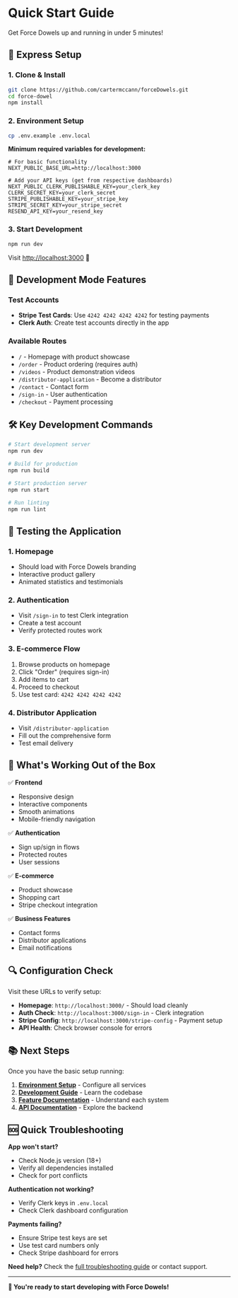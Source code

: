 # Quick Start Guide

Get Force Dowels up and running in under 5 minutes!

## 🚀 Express Setup

### 1. Clone & Install
```bash
git clone https://github.com/cartermccann/forceDowels.git
cd force-dowel
npm install
```

### 2. Environment Setup
```bash
cp .env.example .env.local
```

**Minimum required variables for development:**
```env
# For basic functionality
NEXT_PUBLIC_BASE_URL=http://localhost:3000

# Add your API keys (get from respective dashboards)
NEXT_PUBLIC_CLERK_PUBLISHABLE_KEY=your_clerk_key
CLERK_SECRET_KEY=your_clerk_secret
STRIPE_PUBLISHABLE_KEY=your_stripe_key
STRIPE_SECRET_KEY=your_stripe_secret
RESEND_API_KEY=your_resend_key
```

### 3. Start Development
```bash
npm run dev
```

Visit [http://localhost:3000](http://localhost:3000) 🎉

## 🔧 Development Mode Features

### Test Accounts
- **Stripe Test Cards**: Use `4242 4242 4242 4242` for testing payments
- **Clerk Auth**: Create test accounts directly in the app

### Available Routes
- `/` - Homepage with product showcase
- `/order` - Product ordering (requires auth)
- `/videos` - Product demonstration videos
- `/distributor-application` - Become a distributor
- `/contact` - Contact form
- `/sign-in` - User authentication
- `/checkout` - Payment processing

## 🛠️ Key Development Commands

```bash
# Start development server
npm run dev

# Build for production
npm run build

# Start production server
npm run start

# Run linting
npm run lint
```

## 📱 Testing the Application

### 1. Homepage
- Should load with Force Dowels branding
- Interactive product gallery
- Animated statistics and testimonials

### 2. Authentication
- Visit `/sign-in` to test Clerk integration
- Create a test account
- Verify protected routes work

### 3. E-commerce Flow
1. Browse products on homepage
2. Click "Order" (requires sign-in)
3. Add items to cart
4. Proceed to checkout
5. Use test card: `4242 4242 4242 4242`

### 4. Distributor Application
- Visit `/distributor-application`
- Fill out the comprehensive form
- Test email delivery

## 🎯 What's Working Out of the Box

✅ **Frontend**
- Responsive design
- Interactive components
- Smooth animations
- Mobile-friendly navigation

✅ **Authentication**
- Sign up/sign in flows
- Protected routes
- User sessions

✅ **E-commerce**
- Product showcase
- Shopping cart
- Stripe checkout integration

✅ **Business Features**
- Contact forms
- Distributor applications
- Email notifications

## 🔍 Configuration Check

Visit these URLs to verify setup:

- **Homepage**: `http://localhost:3000/` - Should load cleanly
- **Auth Check**: `http://localhost:3000/sign-in` - Clerk integration
- **Stripe Config**: `http://localhost:3000/stripe-config` - Payment setup
- **API Health**: Check browser console for errors

## 📚 Next Steps

Once you have the basic setup running:

1. **[Environment Setup](environment-setup.md)** - Configure all services
2. **[Development Guide](../development/development-guide.md)** - Learn the codebase
3. **[Feature Documentation](../features/)** - Understand each system
4. **[API Documentation](../api/)** - Explore the backend

## 🆘 Quick Troubleshooting

**App won't start?**
- Check Node.js version (18+)
- Verify all dependencies installed
- Check for port conflicts

**Authentication not working?**
- Verify Clerk keys in `.env.local`
- Check Clerk dashboard configuration

**Payments failing?**
- Ensure Stripe test keys are set
- Use test card numbers only
- Check Stripe dashboard for errors

**Need help?** Check the [full troubleshooting guide](../development/troubleshooting.md) or contact support.

---

**🎉 You're ready to start developing with Force Dowels!**
